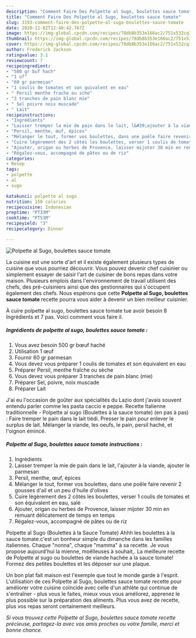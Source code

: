 ```yaml
---
description: "Comment Faire Des Polpette al Sugo, boulettes sauce tomate"
title: "Comment Faire Des Polpette al Sugo, boulettes sauce tomate"
slug: 3193-comment-faire-des-polpette-al-sugo-boulettes-sauce-tomate
date: 2020-11-02T12:40:42.767Z
image: https://img-global.cpcdn.com/recipes/78db8b353e166ac2/751x532cq70/polpette-al-sugo-boulettes-sauce-tomate-photo-principale-de-la-recette.jpg
thumbnail: https://img-global.cpcdn.com/recipes/78db8b353e166ac2/751x532cq70/polpette-al-sugo-boulettes-sauce-tomate-photo-principale-de-la-recette.jpg
cover: https://img-global.cpcdn.com/recipes/78db8b353e166ac2/751x532cq70/polpette-al-sugo-boulettes-sauce-tomate-photo-principale-de-la-recette.jpg
author: Frederick Jackson
ratingvalue: 3.1
reviewcount: 7
recipeingredient:
- "500 gr buf hach"
- "1 uf"
- "60 gr parmesan"
- "1 coulis de tomates et son quivalent en eau"
- " Persil menthe frache ou sche"
- "3 tranches de pain blanc mie"
- " Sel poivre noix muscade"
- " Lait"
recipeinstructions:
- "Ingrédients"
- "Laisser tremper la mie de pain dans le lait, l&#39;ajouter à la viande, ajouter le parmesan"
- "Persil, menthe, œuf, épices"
- "Mélanger le tout, former vos boulettes, dans une poêle faire revenir 2 gousses d&#39;ail et un peu d&#39;huile d&#39;olives"
- "Cuire légèrement des 2 côtés les boulettes, verser 1 coulis de tomates et son équivalent en eau, salé"
- "Ajouter, origan ou herbes de Provence, laisser mijoter 30 min en remuant délicatement de temps en temps"
- "Régalez-vous, accompagné de pâtes ou de riz"
categories:
- Resep
tags:
- polpette
- al
- sugo

katakunci: polpette al sugo 
nutrition: 150 calories
recipecuisine: Indonesian
preptime: "PT33M"
cooktime: "PT53M"
recipeyield: "3"
recipecategory: Dinner

---
```



![Polpette al Sugo, boulettes sauce tomate](https://img-global.cpcdn.com/recipes/78db8b353e166ac2/751x532cq70/polpette-al-sugo-boulettes-sauce-tomate-photo-principale-de-la-recette.jpg)

La cuisine est une sorte d'art et il existe également plusieurs types de cuisine que vous pourriez découvrir. Vous pouvez devenir chef cuisinier ou simplement essayer de saisir l'art de cuisiner de bons repas dans votre maison. Plusieurs emplois dans l'environnement de travail utilisent des chefs, des pré-cuisiniers ainsi que des gestionnaires qui s'occupent également des chefs. Nous espérons que cette <strong> Polpette al Sugo, boulettes sauce tomate </strong> recette pourra vous aider à devenir un bien meilleur cuisinier.

<!--inarticleads1-->

À cuire polpette al sugo, boulettes sauce tomate tue avoir besoin 8 Ingrédients et 7 pas. Voici comment vous faire il.

##### Ingrédients de polpette al sugo, boulettes sauce tomate :

1. Vous avez besoin 500 gr bœuf haché
1. Utilisation 1 œuf
1. Fournir 60 gr parmesan
1. Vous devez vous préparer 1 coulis de tomates et son équivalent en eau
1. Préparer  Persil, menthe fraîche ou sèche
1. Vous devez vous préparer 3 tranches de pain blanc (mie)
1. Préparer  Sel, poivre, noix muscade
1. Préparer  Lait


J&#39;ai eu l&#39;occasion de goûter aux spécialités du Lazio dont j&#39;avais souvent entendu parler comme les pasta caccio e peppe. Recette Italienne traditionnelle - Polpette al sugo (Boulettes à la sauce tomate) (en pas à pas) : Faire tremper le pain dans le lait tiédi. Presser le pain pour enlever le surplus de lait. Mélanger la viande, les oeufs, le pain, persil haché, et l&#39;oignon émincé. 

<!--inarticleads2-->

##### Polpette al Sugo, boulettes sauce tomate instructions :

1. Ingrédients
1. Laisser tremper la mie de pain dans le lait, l&#39;ajouter à la viande, ajouter le parmesan
1. Persil, menthe, œuf, épices
1. Mélanger le tout, former vos boulettes, dans une poêle faire revenir 2 gousses d&#39;ail et un peu d&#39;huile d&#39;olives
1. Cuire légèrement des 2 côtés les boulettes, verser 1 coulis de tomates et son équivalent en eau, salé
1. Ajouter, origan ou herbes de Provence, laisser mijoter 30 min en remuant délicatement de temps en temps
1. Régalez-vous, accompagné de pâtes ou de riz


Polpette al Sugo (Boulettes à la Sauce Tomate) Ahhh les boulettes à la sauce tomate.c&#39;est un bonheur simple du dimanche dans les familles italiennes. Chaque &#34;nonna&#34;, chaque &#34;mamma&#34; à sa recette. Je vous propose aujourd&#39;hui la mienne, moëlleuses à souhait,. La meilleure recette de Polpette al sugo ou boulettes de viande hachée a la sauce tomate! Formez des petites boulettes et les déposer sur une plaque. 

<!--inarticleads1-->

<p>
Un bon plat fait maison est l'exemple que tout le monde garde à l'esprit. L'utilisation de ces Polpette al Sugo, boulettes sauce tomate recette pour améliorer votre cuisine coïncide avec celle d'un athlète qui continue de s'entraîner - plus vous le faites, mieux vous vous améliorez, apprenez le plus possible sur la préparation des aliments. Plus vous avez de recette, plus vos repas seront certainement meilleurs.
</p>

<p>
<i>Si vous trouvez cette Polpette al Sugo, boulettes sauce tomate recette précieuse, partagez-la avec vos amis proches ou votre famille, merci et bonne chance.</i>
</p>
